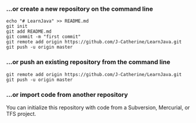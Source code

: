 ### …or create a new repository on the command line

```
echo "# LearnJava" >> README.md
git init
git add README.md
git commit -m "first commit"
git remote add origin https://github.com/J-Catherine/LearnJava.git
git push -u origin master

```

### …or push an existing repository from the command line

```
git remote add origin https://github.com/J-Catherine/LearnJava.git
git push -u origin master
```

### …or import code from another repository

You can initialize this repository with code from a Subversion, Mercurial, or TFS project.